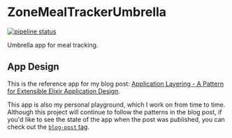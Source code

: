 # ZoneMealTrackerUmbrella

[![pipeline status](https://gitlab.com/aaronrenner/zone-meal-tracker/badges/master/pipeline.svg)](https://gitlab.com/aaronrenner/zone-meal-tracker/commits/master)

Umbrella app for meal tracking.

## App Design

This is the reference app for my blog post: [Application Layering - A Pattern for Extensible Elixir Application Design][application layering blog post].

This app is also my personal playground, which I work on from time to time. Although this project will continue to follow the patterns in the blog post, if you'd like to see the state of the app when the post was published, you can check out the [`blog-post` tag](https://github.com/aaronrenner/zone-meal-tracker/tree/blog-post).

[application layering blog post]: https://aaronrenner.io/2019/09/18/application-layering-a-pattern-for-extensible-elixir-application-design.html
